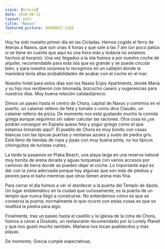 ```yaml
---
viaje: [Grecia]
date: 2010-08-22
layout: post
title: "Naxos"
featured_picture: 20200822-1258
---
```


Hoy ha sido nuestro primer día en las Cícladas. Hemos cogido el ferry de Atenas a Naxos, que son unas 4 horas y que sale a las 7 am (un poco paliza si se tiene en cuenta que aquí es una hora más y todavía no estamos hechos al horario). Una vez llegados a la isla fuimos a por nuestro coche de alquiler, recomendable para esta isla que es grande y se puede circular bien, y para nuestra sorpresa lo recogimos en un callejón donde la maniobra tenía altas probabilidades de acabar con el coche en el mar. 

Nuestro hotel para estos días son los Naxos Enjoy Apartments, donde María y su hijo nos recibieron con limonada, bizcocho casero y sugerencias para nuestros días. Muy buena relación calidad/precio.

Dimos un paseo hasta el centro de Chora, capital de Naxos y comimos en el puerto, un calamar relleno de feta y tomate o como dice Claudio, un calamar relleno de pizza. De momento nos está gustando mucho la comida griega aunque seguimos sin saber calcular las raciones. Otra cosa es ¿se podrán conseguir en España queso feta y yogur griego como el que estamos tomando aquí?. El pueblo de Chora es muy bonito con casas blancas con las típicas puertas y ventanas azules y suelo de piedra gris. Está lleno de tiendas de ropa y joyas con muy buena pinta, no los típicos chiringuitos de turistas cutres.

La tarde la pasamos en Plaka Beach, una playa larga en una reserva natural muy bonita de arena dorada y aguas turquesas con varios accesos por caminos de tierra donde se pueden dejar el coche. Lo importante aquí es dar con la zona adecuada porque hay algunas que son más de piedras y peores para el baño mientras que otras tienen arena más fina.

Para cerrar el día fuimos a ver el atardecer a la puerta del Templo de Apolo. Un lugar emblemático en la ciudad que curiosamente, es la puerta de un templo que nunca llegó a construirse. No entendemos cómo es que se conserva la puerta, normalmente lo que ocurre con estas cosas es que se reutiliza la piedra para algo.

Finalmente, tras un paseo hasta el castillo y la iglesia de la cima de Chora, fuimos a cenar a Doukato, un restaurante recomendado por la Lonely Planet y que nos gustó mucho también. Mañana nos tocan pueblecitos y más playas. 

De momento, Grecia cumple expectativas.
